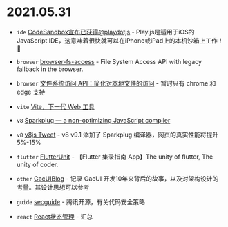 # 2021.05.31

- `ide` [CodeSandbox宣布已获得@playdotjs](https://twitter.com/codesandbox/status/1397548056426553346) - Play.js是适用于iOS的JavaScript IDE，这意味着很快就可以在iPhone或iPad上的本机沙箱上工作！📱

- `browser` [browser-fs-access](https://github.com/GoogleChromeLabs/browser-fs-access) - File System Access API with legacy fallback in the browser.

- `browser` [文件系统访问 API：简化对本地文件的访问](https://web.dev/file-system-access) - 暂时只有 chrome 和 edge 支持

- `vite` [Vite，下一代 Web 工具](https://mp.weixin.qq.com/s/M2fmiaVOj--h9bK3gT1X8A)

- `v8` [Sparkplug — a non-optimizing JavaScript compiler](https://v8.dev/blog/sparkplug)

- `v8` [v8js Tweet](https://twitter.com/v8js/status/1397945205198835719) - v8 v9.1 添加了 Sparkplug 编译器，网页的真实性能将提升 5%-15%

- `flutter` [FlutterUnit](https://github.com/toly1994328/FlutterUnit) - 【Flutter 集录指南 App】The unity of flutter, The unity of coder.

- `other` [GacUIBlog](https://github.com/vczh/GacUIBlog) - 记录 GacUI 开发10年来背后的故事，以及对架构设计的考量。其设计思想可以参考

- `guide` [secguide](https://github.com/Tencent/secguide) - 腾讯开源，有关代码安全策略

- `react` [React状态管理](https://github.com/lencx/fzj/discussions/11) - 汇总
